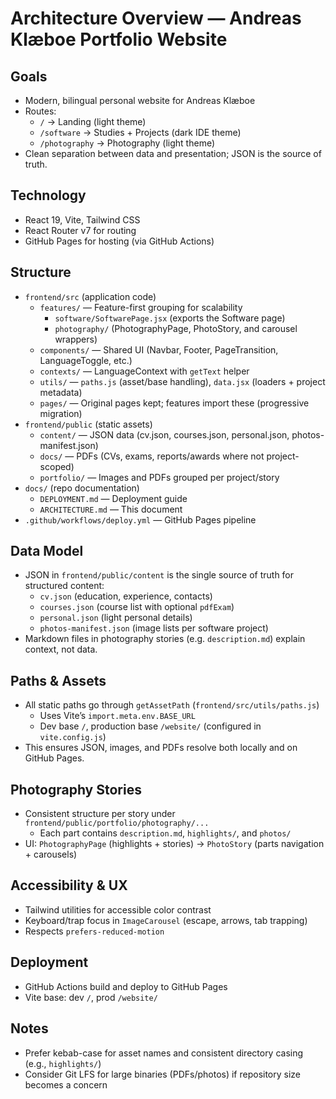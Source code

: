 # Architecture Overview — Andreas Klæboe Portfolio Website

## Goals
- Modern, bilingual personal website for Andreas Klæboe
- Routes:
  - `/` → Landing (light theme)
  - `/software` → Studies + Projects (dark IDE theme)
  - `/photography` → Photography (light theme)
- Clean separation between data and presentation; JSON is the source of truth.

## Technology
- React 19, Vite, Tailwind CSS
- React Router v7 for routing
- GitHub Pages for hosting (via GitHub Actions)

## Structure
- `frontend/src` (application code)
  - `features/` — Feature-first grouping for scalability
    - `software/SoftwarePage.jsx` (exports the Software page)
    - `photography/` (PhotographyPage, PhotoStory, and carousel wrappers)
  - `components/` — Shared UI (Navbar, Footer, PageTransition, LanguageToggle, etc.)
  - `contexts/` — LanguageContext with `getText` helper
  - `utils/` — `paths.js` (asset/base handling), `data.jsx` (loaders + project metadata)
  - `pages/` — Original pages kept; features import these (progressive migration)
- `frontend/public` (static assets)
  - `content/` — JSON data (cv.json, courses.json, personal.json, photos-manifest.json)
  - `docs/` — PDFs (CVs, exams, reports/awards where not project-scoped)
  - `portfolio/` — Images and PDFs grouped per project/story
- `docs/` (repo documentation)
  - `DEPLOYMENT.md` — Deployment guide
  - `ARCHITECTURE.md` — This document
- `.github/workflows/deploy.yml` — GitHub Pages pipeline

## Data Model
- JSON in `frontend/public/content` is the single source of truth for structured content:
  - `cv.json` (education, experience, contacts)
  - `courses.json` (course list with optional `pdfExam`)
  - `personal.json` (light personal details)
  - `photos-manifest.json` (image lists per software project)
- Markdown files in photography stories (e.g. `description.md`) explain context, not data.

## Paths & Assets
- All static paths go through `getAssetPath` (`frontend/src/utils/paths.js`)
  - Uses Vite’s `import.meta.env.BASE_URL`
  - Dev base `/`, production base `/website/` (configured in `vite.config.js`)
- This ensures JSON, images, and PDFs resolve both locally and on GitHub Pages.

## Photography Stories
- Consistent structure per story under `frontend/public/portfolio/photography/...`
  - Each part contains `description.md`, `highlights/`, and `photos/`
- UI: `PhotographyPage` (highlights + stories) → `PhotoStory` (parts navigation + carousels)

## Accessibility & UX
- Tailwind utilities for accessible color contrast
- Keyboard/trap focus in `ImageCarousel` (escape, arrows, tab trapping)
- Respects `prefers-reduced-motion`

## Deployment
- GitHub Actions build and deploy to GitHub Pages
- Vite base: dev `/`, prod `/website/`

## Notes
- Prefer kebab-case for asset names and consistent directory casing (e.g., `highlights/`)
- Consider Git LFS for large binaries (PDFs/photos) if repository size becomes a concern

